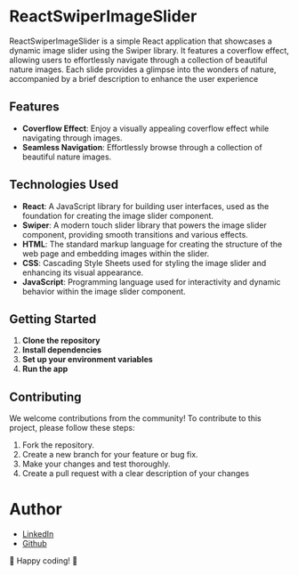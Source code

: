 # ReactSwiperImageSlider

ReactSwiperImageSlider is a simple React application that showcases a dynamic image slider using the Swiper library. It features a coverflow effect, allowing users to effortlessly navigate through a collection of beautiful nature images. Each slide provides a glimpse into the wonders of nature, accompanied by a brief description to enhance the user experience

## Features

- **Coverflow Effect**: Enjoy a visually appealing coverflow effect while navigating through images.
- **Seamless Navigation**: Effortlessly browse through a collection of beautiful nature images.

## Technologies Used

- **React**: A JavaScript library for building user interfaces, used as the foundation for creating the image slider component.
- **Swiper**: A modern touch slider library that powers the image slider component, providing smooth transitions and various effects.
- **HTML**: The standard markup language for creating the structure of the web page and embedding images within the slider.
- **CSS**: Cascading Style Sheets used for styling the image slider and enhancing its visual appearance.
- **JavaScript**: Programming language used for interactivity and dynamic behavior within the image slider component.

## Getting Started

1. **Clone the repository**
2. **Install dependencies**
3. **Set up your environment variables**
4. **Run the app**

## Contributing

We welcome contributions from the community! To contribute to this project, please follow these steps:

1. Fork the repository.
2. Create a new branch for your feature or bug fix.
3. Make your changes and test thoroughly.
4. Create a pull request with a clear description of your changes

# Author

- [LinkedIn](https://www.linkedin.com/in/rishikesh-jagadale-331812207/)
- [Github](https://github.com/rissh)

🚀 Happy coding! 🚀
